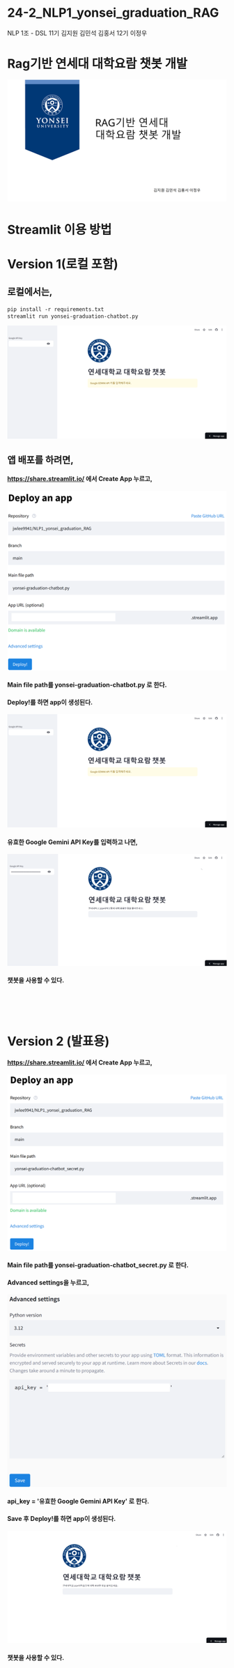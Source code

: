 # **24-2_NLP1_yonsei_graduation_RAG**
NLP 1조 - DSL 11기 김지원 김민석 김홍서  12기 이정우

# **Rag기반 연세대 대학요람 챗봇 개발** 
![image](./img/1.png)
# Streamlit 이용 방법
# **Version 1(로컬 포함)**

## 로컬에서는, 
```
pip install -r requirements.txt
streamlit run yonsei-graduation-chatbot.py
```
![image](./img/version1_2.png)
## 앱 배포를 하려면,
#### https://share.streamlit.io/ 에서 Create App 누르고,
![image](./img/version1_1.png)
#### Main file path를 yonsei-graduation-chatbot.py 로 한다.
#### Deploy!를 하면 app이 생성된다.
![image](./img/version1_2.png)
#### 유효한 Google Gemini API Key를 입력하고 나면,
![image](./img/version1_3.png)
#### 챗봇을 사용할 수 있다.
<br><br><br>


# **Version 2 (발표용)**
#### https://share.streamlit.io/ 에서 Create App 누르고,
![image](./img/version2_1.png)
#### Main file path를 yonsei-graduation-chatbot_secret.py 로 한다.
#### **Advanced settings**을 누르고,
![image](./img/version2_2.png)
#### api_key = '유효한 Google Gemini API Key' 로 한다.
#### Save 후 Deploy!를 하면 app이 생성된다.
![image](./img/version2_3.png)
#### 챗봇을 사용할 수 있다.
